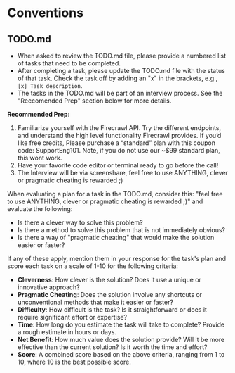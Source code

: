 # Conventions

## TODO.md
- When asked to review the TODO.md file, please provide a numbered list of tasks that need to be completed.
- After completing a task, please update the TODO.md file with the status of that task. Check the task off by adding an "x" in the brackets, e.g., `[x] Task description`.
- The tasks in the TODO.md will be part of an interview process. See the "Reccomended Prep" section below for more details.

**Recommended Prep:**
1. Familiarize yourself with the Firecrawl API. Try the different endpoints, and understand the high level functionality Firecrawl provides. If you’d like free credits, Please purchase a “standard” plan with this coupon code: SupportEng101. Note, if you do not use our ~$99 standard plan, this wont work.
2. Have your favorite code editor or terminal ready to go before the call!
3. The Interview will be via screenshare, feel free to use ANYTHING, clever or pragmatic cheating is rewarded ;)

When evaluating a plan for a task in the TODO.md, consider this: "feel free to use ANYTHING, clever or pragmatic cheating is rewarded ;)" and evaluate the following:
- Is there a clever way to solve this problem?
- Is there a method to solve this problem that is not immediately obvious?
- Is there a way of "pragmatic cheating" that would make the solution easier or faster?

If any of these apply, mention them in your response for the task's plan and score each task on a scale of 1-10 for the following criteria:
- **Cleverness**: How clever is the solution? Does it use a unique or innovative approach?
- **Pragmatic Cheating**: Does the solution involve any shortcuts or unconventional methods that make it easier or faster?
- **Difficulty**: How difficult is the task? Is it straightforward or does it require significant effort or expertise?
- **Time**: How long do you estimate the task will take to complete? Provide a rough estimate in hours or days.
- **Net Benefit**: How much value does the solution provide? Will it be more effective than the current solution? Is it worth the time and effort?
- **Score**: A combined score based on the above criteria, ranging from 1 to 10, where 10 is the best possible score.
